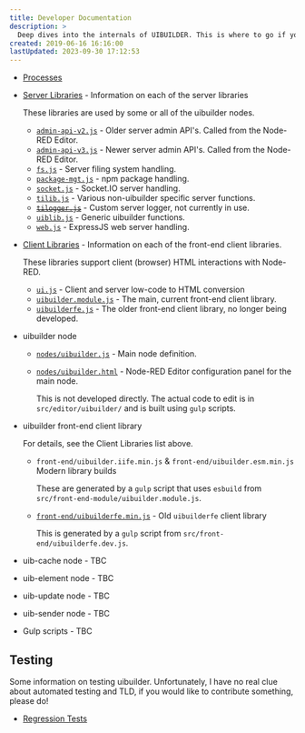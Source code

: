 ```yaml
---
title: Developer Documentation
description: >
  Deep dives into the internals of UIBUILDER. This is where to go if you need to understand how things work. These documents may lag behind the actual code however, so it is always worth also referencing the current codebase.
created: 2019-06-16 16:16:00
lastUpdated: 2023-09-30 17:12:53
---
```


* [Processes](processes/README.md)

* [Server Libraries](dev/server-libs/README.md) - Information on each of the server libraries

  These libraries are used by some or all of the uibuilder nodes.

  * [`admin-api-v2.js`](dev/server-libs/admin-api-v2) - Older server admin API's. Called from the Node-RED Editor.
  * [`admin-api-v3.js`](dev/server-libs/admin-api-v3) - Newer server admin API's. Called from the Node-RED Editor.
  * [`fs.js`](dev/server-libs/fs) - Server filing system handling.
  * [`package-mgt.js`](dev/server-libs/package-mgt) - npm package handling.
  * [`socket.js`](dev/server-libs/socket) - Socket.IO server handling.
  * [`tilib.js`](dev/server-libs/tilib) - Various non-uibuilder specific server functions.
  * ~~[`tilogger.js`](dev/server-libs/tilogger)~~ - Custom server logger, not currently in use.
  * [`uiblib.js`](dev/server-libs/uiblib) - Generic uibuilder functions.
  * [`web.js`](dev/server-libs/web) - ExpressJS web server handling.

* [Client Libraries](dev/client-libs/README.md) - Information on each of the front-end client libraries.

  These libraries support client (browser) HTML interactions with Node-RED.

  * [`ui.js`](dev/client-libs/ui) - Client and server low-code to HTML conversion
  * [`uibuilder.module.js`](dev/client-libs/uibuilder-module) - The main, current front-end client library.
  * [`uibuilderfe.js`](dev/client-libs/uibuilderfe) - The older front-end client library, no longer being developed.

* uibuilder node
  * [`nodes/uibuilder.js`](dev/uibuilder-js.md) - Main node definition.
  * [`nodes/uibuilder.html`](dev/uibuilder-html.md) - Node-RED Editor configuration panel for the main node.
    
    This is not developed directly. The actual code to edit is in `src/editor/uibuilder/` and is built using `gulp` scripts.

* uibuilder front-end client library

  For details, see the Client Libraries list above.

  * `front-end/uibuilder.iife.min.js` & `front-end/uibuilder.esm.min.js` Modern library builds
  
    These are generated by a `gulp` script that uses `esbuild` from `src/front-end-module/uibuilder.module.js`.

  * [`front-end/uibuilderfe.min.js`](dev/uibuilderfe-js.md) - Old `uibuilderfe` client library
    
    This is generated by a `gulp` script from `src/front-end/uibuilderfe.dev.js`.

* uib-cache node - TBC
* uib-element node - TBC
* uib-update node - TBC
* uib-sender node - TBC
* Gulp scripts - TBC

## Testing

Some information on testing uibuilder. Unfortunately, I have no real clue about automated testing and TLD, if you would like to contribute something, please do!

* [Regression Tests](dev/regression-tests.md)

